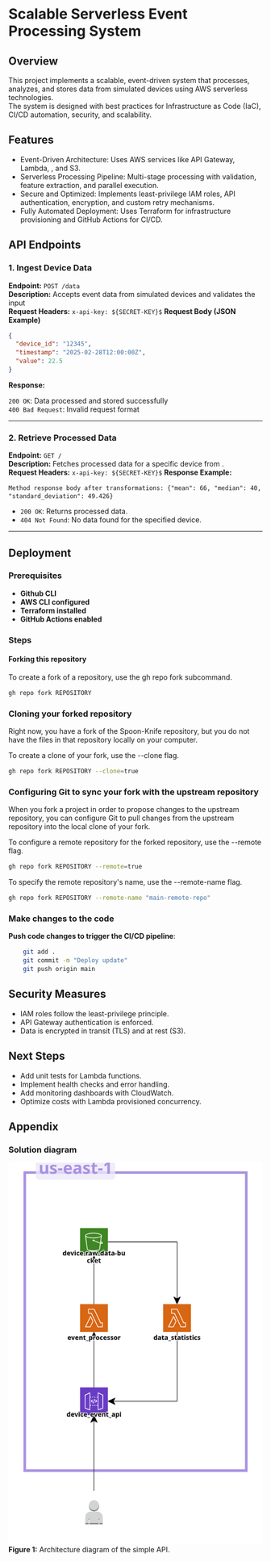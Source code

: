 # Scalable Serverless Event Processing System

## Overview

This project implements a scalable, event-driven system that processes, analyzes, and stores data from simulated devices using AWS serverless technologies.  
The system is designed with best practices for Infrastructure as Code (IaC), CI/CD automation, security, and scalability.

## Features

- Event-Driven Architecture: Uses AWS services like API Gateway, Lambda, , and S3.
- Serverless Processing Pipeline: Multi-stage processing with validation, feature extraction, and parallel execution.
- Secure and Optimized: Implements least-privilege IAM roles, API authentication, encryption, and custom retry mechanisms.
- Fully Automated Deployment: Uses Terraform for infrastructure provisioning and GitHub Actions for CI/CD.

## API Endpoints

### 1. Ingest Device Data

**Endpoint:** `POST /data`  
**Description:** Accepts event data from simulated devices and validates the input  
**Request Headers:** `x-api-key: ${SECRET-KEY}$`
**Request Body (JSON Example)**

```json
{
  "device_id": "12345",
  "timestamp": "2025-02-28T12:00:00Z",
  "value": 22.5
}
```

**Response:**

`200 OK`: Data processed and stored successfully  
`400 Bad Request`: Invalid request format

---

### 2. Retrieve Processed Data

**Endpoint:** `GET /`  
**Description:** Fetches processed data for a specific device from .  
**Request Headers:** `x-api-key: ${SECRET-KEY}$`
**Response Example:**

```
Method response body after transformations: {"mean": 66, "median": 40, "standard_deviation": 49.426}
```

- `200 OK`: Returns processed data.
- `404 Not Found`: No data found for the specified device.

---

## Deployment

### Prerequisites

- **Github CLI**
- **AWS CLI configured**
- **Terraform installed**
- **GitHub Actions enabled**

### Steps

#### Forking this repository

To create a fork of a repository, use the gh repo fork subcommand.

```sh
gh repo fork REPOSITORY
```

### Cloning your forked repository

Right now, you have a fork of the Spoon-Knife repository, but you do not have the files in that repository locally on your computer.

To create a clone of your fork, use the --clone flag.

```sh
gh repo fork REPOSITORY --clone=true
```

### Configuring Git to sync your fork with the upstream repository

When you fork a project in order to propose changes to the upstream repository, you can configure Git to pull changes from the upstream repository into the local clone of your fork.

To configure a remote repository for the forked repository, use the --remote flag.

```sh
gh repo fork REPOSITORY --remote=true
```

To specify the remote repository's name, use the --remote-name flag.

```sh
gh repo fork REPOSITORY --remote-name "main-remote-repo"
```

### Make changes to the code

**Push code changes to trigger the CI/CD pipeline**:

```sh
    git add .
    git commit -m "Deploy update"
    git push origin main
```

## Security Measures

- IAM roles follow the least-privilege principle.
- API Gateway authentication is enforced.
- Data is encrypted in transit (TLS) and at rest (S3).

## Next Steps

- Add unit tests for Lambda functions.
- Implement health checks and error handling.
- Add monitoring dashboards with CloudWatch.
- Optimize costs with Lambda provisioned concurrency.

## Appendix

### Solution diagram

![simple-api architecture](Images/simple-api.png)
**Figure 1:** Architecture diagram of the simple API.
